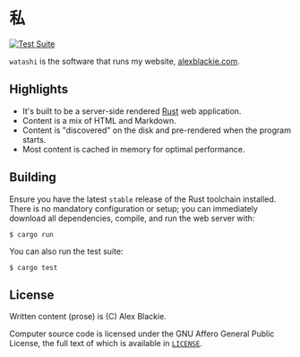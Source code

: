 # 私

[![Test Suite](https://github.com/alexblackie/watashi/actions/workflows/test.yaml/badge.svg)](https://github.com/alexblackie/watashi/actions/workflows/test.yaml)

`watashi` is the software that runs my website, [alexblackie.com](https://www.alexblackie.com).

## Highlights

- It's built to be a server-side rendered [Rust](https://www.rust-lang.org) web application.
- Content is a mix of HTML and Markdown.
- Content is "discovered" on the disk and pre-rendered when the program starts.
- Most content is cached in memory for optimal performance.

## Building

Ensure you have the latest `stable` release of the Rust toolchain installed. There is no mandatory configuration or setup; you can immediately download all dependencies, compile, and run the web server with:

```
$ cargo run
```

You can also run the test suite:

```
$ cargo test
```

## License

Written content (prose) is (C) Alex Blackie.

Computer source code is licensed under the GNU Affero General Public License, the full text of which is available in [`LICENSE`](./LICENSE).
